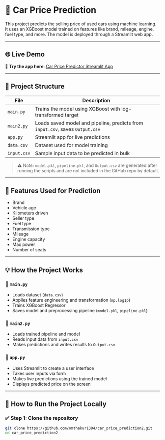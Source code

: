 # 🚗 Car Price Prediction

This project predicts the selling price of used cars using machine learning. It uses an XGBoost model trained on features like brand, mileage, engine, fuel type, and more. The model is deployed through a Streamlit web app.

---

## 🌐 Live Demo

🔗 **Try the app here**: [Car Price Predictor Streamlit App](https://carpriceprediction2-amvy7tfthcf68wzwmck5bk.streamlit.app/)

---

## 📁 Project Structure

| File         | Description                                                                 |
|--------------|-----------------------------------------------------------------------------|
| `main.py`    | Trains the model using XGBoost with log-transformed target                 |
| `main2.py`   | Loads saved model and pipeline, predicts from `input.csv`, saves `Output.csv` |
| `app.py`     | Streamlit app for live predictions                                         |
| `data.csv`   | Dataset used for model training                                            |
| `input.csv`  | Sample input data to be predicted in bulk                                  |

> ⚠️ Note: `model.pkl`, `pipeline.pkl`, and `Output.csv` are generated after running the scripts and are not included in the GitHub repo by default.

---

## 🧠 Features Used for Prediction

- Brand  
- Vehicle age  
- Kilometers driven  
- Seller type  
- Fuel type  
- Transmission type  
- Mileage  
- Engine capacity  
- Max power  
- Number of seats  

---

## 💡 How the Project Works

### 🔹 `main.py`
- Loads dataset (`data.csv`)
- Applies feature engineering and transformation (`np.log1p`)
- Trains XGBoost Regressor
- Saves model and preprocessing pipeline (`model.pkl`, `pipeline.pkl`)

### 🔹 `main2.py`
- Loads trained pipeline and model
- Reads input data from `input.csv`
- Makes predictions and writes results to `Output.csv`

### 🔹 `app.py`
- Uses Streamlit to create a user interface
- Takes user inputs via form
- Makes live predictions using the trained model
- Displays predicted price on the screen

---

## 🚀 How to Run the Project Locally

### ✅ Step 1: Clone the repository

```bash
git clone https://github.com/omthakur1394/car_price_prediction2.git
cd car_price_prediction2
